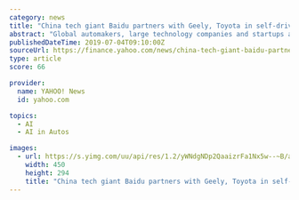 ```yaml
---
category: news
title: "China tech giant Baidu partners with Geely, Toyota in self-driving push"
abstract: "Global automakers, large technology companies and startups are all engaged in self-driving efforts, but experts say it will be years before systems are ready to be rolled out. China, the world's ..."
publishedDateTime: 2019-07-04T09:10:00Z
sourceUrl: https://finance.yahoo.com/news/china-tech-giant-baidu-partners-101007437.html
type: article
score: 66

provider:
  name: YAHOO! News
  id: yahoo.com

topics:
  - AI
  - AI in Autos

images:
  - url: https://s.yimg.com/uu/api/res/1.2/yWNdgNDp2QaaizrFa1Nx5w--~B/aD0yOTQ7dz00NTA7c209MTthcHBpZD15dGFjaHlvbg--/https://media.zenfs.com/en-US/reuters.com/85a69b85acb2ba8f2cfacc902e0f4280
    width: 450
    height: 294
    title: "China tech giant Baidu partners with Geely, Toyota in self-driving push"
---
```

